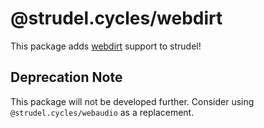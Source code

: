 # @strudel.cycles/webdirt

This package adds [webdirt](https://github.com/dktr0/WebDirt) support to strudel!

## Deprecation Note

This package will not be developed further. Consider using `@strudel.cycles/webaudio` as a replacement.
